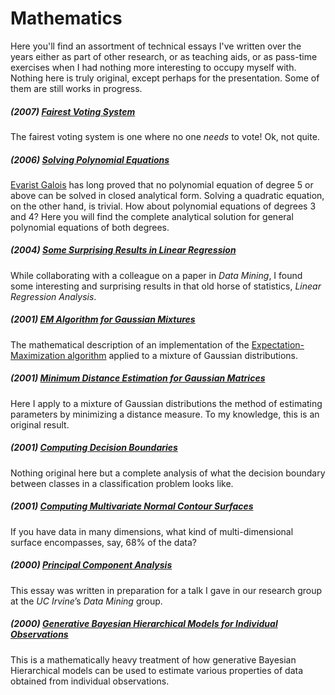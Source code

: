 # Mathematics
Here you'll find an assortment of technical essays I've written over the years either as part of other research, or as teaching aids, or as pass-time exercises when I had nothing more interesting to occupy myself with. Nothing here is truly original, except perhaps for the presentation. Some of them are still works in progress.

##### (2007) [Fairest Voting System](https://github.com/wltrup/Math-Fairest-Voting-System)
The fairest voting system is one where no one _needs_ to vote! Ok, not quite.

##### (2006) [Solving Polynomial Equations](https://github.com/wltrup/Math-Solving-Polynomial-Equations)
[Evarist Galois](http://en.wikipedia.org/wiki/Évariste_Galois) has long proved that no polynomial equation of degree 5 or above can be solved in closed analytical form. Solving a quadratic equation, on the other hand, is trivial. How about polynomial equations of degrees 3 and 4? Here you will find the complete analytical solution for general polynomial equations of both degrees.

##### (2004) [Some Surprising Results in Linear Regression](https://github.com/wltrup/Math-Some-Surprising-Results-in-Linear-Regression)
While collaborating with a colleague on a paper in _Data Mining_, I found some interesting and surprising results in that old horse of statistics, _Linear Regression Analysis_.

##### (2001) [EM Algorithm for Gaussian Mixtures](https://github.com/wltrup/Math-EM-Algorithm-for-Gaussian-Mixtures)
The mathematical description of an implementation of the [Expectation-Maximization algorithm](http://en.wikipedia.org/wiki/Expectation–maximization_algorithm) applied to a mixture of Gaussian distributions.

##### (2001) [Minimum Distance Estimation for Gaussian Matrices](https://github.com/wltrup/Math-Minimum-Distance-Estimation-for-Gaussian-Matrices)
Here I apply to a mixture of Gaussian distributions the method of estimating parameters by minimizing a distance measure. To my knowledge, this is an original result.

##### (2001) [Computing Decision Boundaries](https://github.com/wltrup/Math-Computing-Decision-Boundaries)
Nothing original here but a complete analysis of what the decision boundary between classes in a classification problem looks like.

##### (2001) [Computing Multivariate Normal Contour Surfaces](https://github.com/wltrup/Math-Computing-Multivariate-Normal-Contour-Surfaces)
If you have data in many dimensions, what kind of multi-dimensional surface encompasses, say, 68% of the data?

##### (2000) [Principal Component Analysis](https://github.com/wltrup/Math-Principal-Component-Analysis)
This essay was written in preparation for a talk I gave in our research group at the _UC Irvine_’s _Data Mining_ group.

##### (2000) [Generative Bayesian Hierarchical Models for Individual Observations](https://github.com/wltrup/Math-Generative-Bayesian-Hierarchical-Models-for-Individual-Observations)
This is a mathematically heavy treatment of how generative Bayesian Hierarchical models can be used to estimate various properties of data obtained from individual observations.
